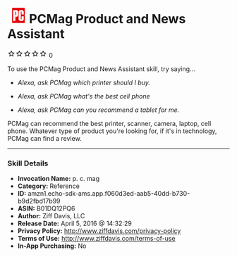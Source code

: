 # &nbsp;<img src="skill_icon" alt="PCMag Product and News Assistant icon" width="36"> PCMag Product and News Assistant
![0 stars](../../images/ic_star_border_black_18dp_1x.png)![0 stars](../../images/ic_star_border_black_18dp_1x.png)![0 stars](../../images/ic_star_border_black_18dp_1x.png)![0 stars](../../images/ic_star_border_black_18dp_1x.png)![0 stars](../../images/ic_star_border_black_18dp_1x.png) 0

To use the PCMag Product and News Assistant skill, try saying...

* *Alexa, ask PCMag which printer should I buy.*

* *Alexa, ask PCMag what's the best cell phone*

* *Alexa, ask PCMag can you recommend a tablet for me.*

PCMag can recommend the best printer, scanner, camera, laptop, cell phone. Whatever type of product you're looking for, if it's in technology, PCMag can find a review.

***

### Skill Details

* **Invocation Name:** p. c. mag
* **Category:** Reference
* **ID:** amzn1.echo-sdk-ams.app.f060d3ed-aab5-40dd-b730-b9d2fbd17b99
* **ASIN:** B01DQ12PQ6
* **Author:** Ziff Davis, LLC
* **Release Date:** April 5, 2016 @ 14:32:29
* **Privacy Policy:** http://www.ziffdavis.com/privacy-policy
* **Terms of Use:** http://www.ziffdavis.com/terms-of-use
* **In-App Purchasing:** No
